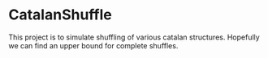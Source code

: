 # CatalanShuffle
This project is to simulate shuffling of various catalan structures. Hopefully we can find an upper bound for complete shuffles. 
